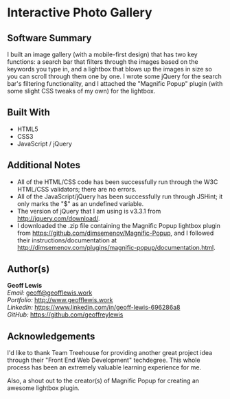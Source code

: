 # Interactive Photo Gallery

## Software Summary

I built an image gallery (with a mobile-first design) that has two key functions: a search bar that filters through the images based on the keywords you type in, and a lightbox that blows up the images in size so you can scroll through them one by one.  I wrote some jQuery for the search bar's filtering functionality, and I attached the "Magnific Popup" plugin (with some slight CSS tweaks of my own) for the lightbox.

## Built With

* HTML5
* CSS3
* JavaScript / jQuery

## Additional Notes

* All of the HTML/CSS code has been successfully run through the W3C HTML/CSS validators; there are no errors.
* All of the JavaScript/jQuery has been successfully run through JSHint; it only marks the "$" as an undefined variable.
* The version of jQuery that I am using is v3.3.1 from http://jquery.com/download/.
* I downloaded the .zip file containing the Magnific Popup lightbox plugin from https://github.com/dimsemenov/Magnific-Popup, and I followed their instructions/documentation at http://dimsemenov.com/plugins/magnific-popup/documentation.html.

## Author(s)

**Geoff Lewis**  
*Email:* geoff@geofflewis.work  
*Portfolio:* http://www.geofflewis.work  
*LinkedIn:* https://www.linkedin.com/in/geoff-lewis-696286a8  
*GitHub:* https://github.com/geoffreylewis

## Acknowledgements

I'd like to thank Team Treehouse for providing another great project idea through their "Front End Web Development" techdegree.  This whole process has been an extremely valuable learning experience for me.

Also, a shout out to the creator(s) of Magnific Popup for creating an awesome lightbox plugin.
